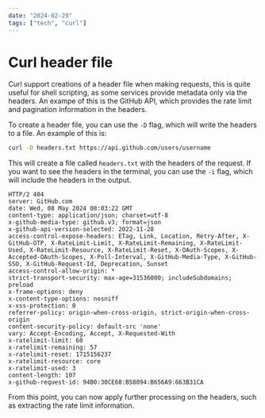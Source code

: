 ```yaml
---
date: "2024-02-29"
tags: ["tech", "curl"]
---
```

# Curl header file

Curl support creations of a header file when making requests, this is quite useful for shell scripting, as some services provide metadata only via the headers. An exampe of this is the GitHub API, which provides the rate limit and pagination information in the headers.

To create a header file, you can use the `-D` flag, which will write the headers to a file. An example of this is:

```bash
curl -D headers.txt https://api.github.com/users/username
```

This will create a file called `headers.txt` with the headers of the request. If you want to see the headers in the terminal, you can use the `-i` flag, which will include the headers in the output.

```text
HTTP/2 404 
server: GitHub.com
date: Wed, 08 May 2024 08:03:22 GMT
content-type: application/json; charset=utf-8
x-github-media-type: github.v3; format=json
x-github-api-version-selected: 2022-11-28
access-control-expose-headers: ETag, Link, Location, Retry-After, X-GitHub-OTP, X-RateLimit-Limit, X-RateLimit-Remaining, X-RateLimit-Used, X-RateLimit-Resource, X-RateLimit-Reset, X-OAuth-Scopes, X-Accepted-OAuth-Scopes, X-Poll-Interval, X-GitHub-Media-Type, X-GitHub-SSO, X-GitHub-Request-Id, Deprecation, Sunset
access-control-allow-origin: *
strict-transport-security: max-age=31536000; includeSubdomains; preload
x-frame-options: deny
x-content-type-options: nosniff
x-xss-protection: 0
referrer-policy: origin-when-cross-origin, strict-origin-when-cross-origin
content-security-policy: default-src 'none'
vary: Accept-Encoding, Accept, X-Requested-With
x-ratelimit-limit: 60
x-ratelimit-remaining: 57
x-ratelimit-reset: 1715156237
x-ratelimit-resource: core
x-ratelimit-used: 3
content-length: 107
x-github-request-id: 94B0:30CE68:B58094:B656A9:663B31CA
```

From this point, you can now apply further processing on the headers, such as extracting the rate limit information.

